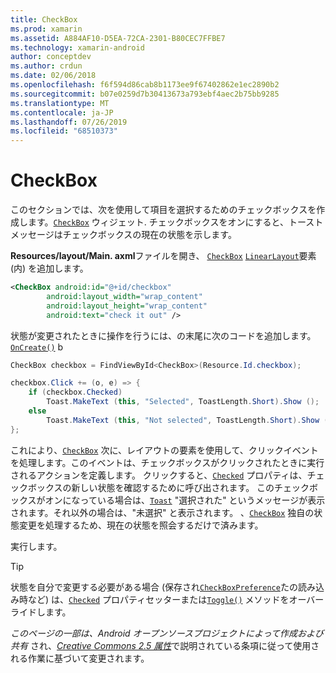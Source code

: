 ```yaml
---
title: CheckBox
ms.prod: xamarin
ms.assetid: A884AF10-D5EA-72CA-2301-B80CEC7FFBE7
ms.technology: xamarin-android
author: conceptdev
ms.author: crdun
ms.date: 02/06/2018
ms.openlocfilehash: f6f594d86cab8b1173ee9f67402862e1ec2890b2
ms.sourcegitcommit: b07e0259d7b30413673a793ebf4aec2b75bb9285
ms.translationtype: MT
ms.contentlocale: ja-JP
ms.lasthandoff: 07/26/2019
ms.locfileid: "68510373"
---
```

# <a name="checkbox"></a>CheckBox

このセクションでは、次を使用して項目を選択するためのチェックボックスを作成します。[`CheckBox`](xref:Android.Widget.CheckBox)
ウィジェット. チェックボックスをオンにすると、トーストメッセージはチェックボックスの現在の状態を示します。

**Resources/layout/Main. axml**ファイルを開き、 [`CheckBox`](xref:Android.Widget.CheckBox) [`LinearLayout`](xref:Android.Widget.LinearLayout)要素 (内) を追加します。

```xml
<CheckBox android:id="@+id/checkbox"
        android:layout_width="wrap_content"
        android:layout_height="wrap_content"
        android:text="check it out" />
```

状態が変更されたときに操作を行うには、の末尾に次のコードを追加します。[`OnCreate()`](xref:Android.App.Activity.OnCreate*)
b

```csharp
CheckBox checkbox = FindViewById<CheckBox>(Resource.Id.checkbox);

checkbox.Click += (o, e) => {
    if (checkbox.Checked)
        Toast.MakeText (this, "Selected", ToastLength.Short).Show ();
    else
        Toast.MakeText (this, "Not selected", ToastLength.Short).Show ();
};
```

これにより、[`CheckBox`](xref:Android.Widget.CheckBox)
次に、レイアウトの要素を使用して、クリックイベントを処理します。このイベントは、チェックボックスがクリックされたときに実行されるアクションを定義します。 クリックすると、[`Checked`](xref:Android.Widget.CompoundButton.Checked)
プロパティは、チェックボックスの新しい状態を確認するために呼び出されます。 このチェックボックスがオンになっている場合は、[`Toast`](xref:Android.Widget.Toast)
"選択された" というメッセージが表示されます。それ以外の場合は、"未選択" と表示されます。 、[`CheckBox`](xref:Android.Widget.CheckBox)
独自の状態変更を処理するため、現在の状態を照会するだけで済みます。

実行します。

> [!TIP]
> 状態を自分で変更する必要がある場合 (保存され[`CheckBoxPreference`](xref:Android.Preferences.CheckBoxPreference)たの読み込み時など) は、[`Checked`](xref:Android.Widget.CompoundButton.Checked)
> プロパティセッターまたは[`Toggle()`](xref:Android.Widget.CompoundButton.Toggle)
> メソッドをオーバーライドします。

*このページの一部は、Android オープンソースプロジェクトによって作成および共有*
され、[*Creative Commons 2.5 属性*](http://creativecommons.org/licenses/by/2.5/)で説明されている条項に従って使用される作業に基づいて変更されます。
